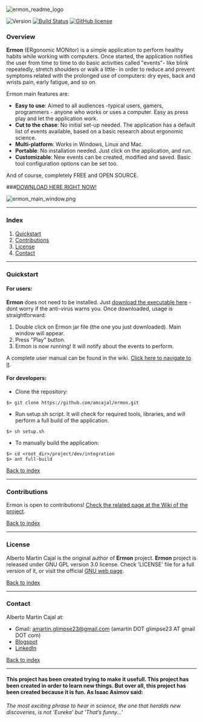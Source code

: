 ![ermon_readme_logo](https://github.com/amcajal/ermon/blob/master/project/doc/media/readme_ermon_logo.png)

![Version](https://img.shields.io/badge/Version-1.10.0-brightgreen.svg)
[![Build Status](https://travis-ci.org/amcajal/ermon.svg?branch=master)](https://travis-ci.org/amcajal/ermon)
[![GitHub license](https://img.shields.io/badge/License-GPL--3.0-blue.svg)](https://github.com/amcajal/gsvmind/blob/master/LICENSE)


### Overview

**Ermon** (ERgonomic MONitor) is a simple application to perform healthy habits while working with computers. Once started, the application notifies the user from time to time to do basic activities called "events"- like blink repeatedly, stretch shoulders or walk a little- in order to reduce and prevent symptoms related with the prolonged use of computers: dry eyes, back and wrists pain, early fatigue, and so on.

Ermon main features are:

- **Easy to use**: Aimed to all audiences -typical users, gamers, programmers - anyone who works or uses a computer. Easy as press play and let the application work.
- **Cut to the chase**: No initial set-up needed. The application has a default list of events available, based on a basic research about ergonomic science.
- **Multi-platform**: Works in Windows, Linux and Mac.
- **Portable**: No installation needed. Just click on the application, and run. 
- **Customizable**: New events can be created, modified and saved. Basic tool configuration options can be set too.

And of course, completely FREE and OPEN SOURCE. 

###[DOWNLOAD HERE RIGHT NOW!](https://github.com/amcajal/ermon/blob/master/downloads/Ermon.jar?raw=true)

![ermon_main_window.png](https://github.com/amcajal/ermon/blob/master/project/doc/media/ermon_main_window.png)

---

### Index

1. [Quickstart](#quickstart)
2. [Contributions](#contributions)
3. [License](#license)
4. [Contact](#contact)

---

### Quickstart

#### For users:
**Ermon** does not need to be installed. Just [download the executable here](https://github.com/amcajal/ermon/blob/master/downloads/Ermon.jar?raw=true) 
-dont worry if the anti-virus warns you. Once downloaded, usage is straightforward:
1. Double click on Ermon jar file (the one you just downloaded). Main window will appear.
2. Press "Play" button.
3. Ermon is now running! It will notify about the events to perform.

A complete user manual can be found in the wiki. [Click here to navigate to it](https://github.com/amcajal/ermon/wiki/User-Manual).

#### For developers:
- Clone the repository: 
```
$> git clone https://github.com/amcajal/ermon.git
```

- Run setup.sh script. It will check for required tools, libraries, and will perform a full build of the application.
```
$> sh setup.sh
```

- To manually build the application:
```
$> cd <root_dir>/project/dev/integration
$> ant full-build
```

[Back to index](#index)

---

### Contributions

Ermon is open to contributions! [Check the related page at the Wiki of the project](https://github.com/amcajal/ermon/wiki/Page-005:-Contributions).

[Back to index](#index)

---

### License
Alberto Martin Cajal is the original author of **Ermon** project.
**Ermon** project is released under GNU GPL version 3.0 license. Check 'LICENSE' file for a full version of it, 
or visit the official [GNU web page](https://www.gnu.org/licenses/gpl-3.0.html).

[Back to index](#index)

---

### Contact
Alberto Martin Cajal at:
 
- Gmail: amartin.glimpse23@gmail.com (amartin DOT glimpse23 AT gmail DOT com)
- [Blogspot](http://glimpse-23.blogspot.com.es/)
- [LinkedIn](https://es.linkedin.com/in/alberto-martin-cajal-b0a63379)

[Back to index](#index)

---

#### This project has been created trying to make it usefull. This project has been created in order to learn new things. But over all, this project has been created because it is fun. As Isaac Asimov said:

*The most exciting phrase to hear in science, the one that heralds new discoveries, is not 'Eureka' but 'That’s funny...'*
